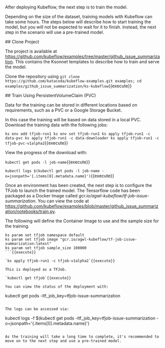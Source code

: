 After deploying Kubeflow, the next step is to train the model.

Depending on the size of the dataset, training models with Kubeflow can take some hours. The steps below will describe how to start training the model, but you will not be expected to wait for it to finish. Instead, the next step in the scenario will use a pre-trained model.

## Clone Project

The project is available at https://github.com/kubeflow/examples/tree/master/github_issue_summarization. This contains the Ksonnet templates to describe how to train and serve the model.

Clone the repository using `git clone https://github.com/katacoda/kubeflow-examples.git examples; cd examples/github_issue_summarization/ks-kubeflow`{{execute}}

## Train Using PersistentVolumeClaim (PVC)

Data for the training can be stored in different locations based on requirements, such as a PVC or a Google Storage Bucket. 

In this case the training will be based on data stored in a local PVC. Download the training data with the following jobs:

`
ks env add tfjob-run1
ks env set tfjob-run1
ks apply tfjob-run1 -c data-pvc
ks apply tfjob-run1 -c data-downloader
ks apply tfjob-run1 -c tfjob-pvc-v1alpha2
`{{execute}}

View the progress of the download with:

`kubectl get pods -l job-name`{{execute}}

`kubectl logs $(kubectl get pods -l job-name -o=jsonpath='{.items[0].metadata.name}')`{{execute}}

Once an environment has been created, the next step is to configure the TFJob to launch the trained model. The Tensorflow code has been packaged as a Docker Image called _gcr.io/agwl-kubeflow/tf-job-issue-summarization_. You can view the code at https://github.com/kubeflow/examples/blob/master/github_issue_summarization/notebooks/train.py.

The following will define the Container Image to use and the sample size for the training.

```
ks param set tfjob namespace default
ks param set tfjob image "gcr.io/agwl-kubeflow/tf-job-issue-summarization:latest"
ks param set tfjob sample_size 100000 
```{{execute}}

`ks apply tfjob-run1 -c tfjob-v1alpha2`{{execute}}

This is deployed as a TFJob.

`kubectl get tfjob`{{execute}}

You can view the status of the deployment with:

```
kubectl get pods -ltf_job_key=tfjob-issue-summarization
```{{execute}}

The logs can be accessed via:

```
kubectl logs -f $(kubectl get pods -ltf_job_key=tfjob-issue-summarization -o=jsonpath='{.items[0].metadata.name}')
```{{execute}}

As the training will take a long time to complete, it's recommended to move on to the next step and use a pre-trained model.
